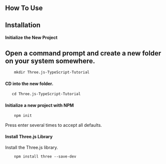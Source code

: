 
## How To Use

## Installation
#### Initialize the New Project
## Open a command prompt and create a new folder on your system somewhere.

```html
    mkdir Three.js-TypeScript-Tutorial
```

#### CD into the new folder.

```html
   cd Three.js-TypeScript-Tutorial
```

#### Initialize a new project with NPM

```html
    npm init
```
Press enter several times to accept all defaults.

#### Install Three.js Library
Install the Three.js library.

```html
    npm install three --save-dev
```
